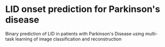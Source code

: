 # LID onset prediction for Parkinson's disease
Binary prediction of LID in patients with Parkinson's Disease using multi-task learning of image classification and reconstruction
